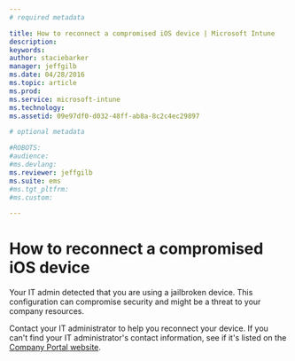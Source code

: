 ```yaml
---
# required metadata

title: How to reconnect a compromised iOS device | Microsoft Intune
description:
keywords:
author: staciebarker
manager: jeffgilb
ms.date: 04/28/2016
ms.topic: article
ms.prod:
ms.service: microsoft-intune
ms.technology:
ms.assetid: 09e97df0-d032-48ff-ab8a-8c2c4ec29897

# optional metadata

#ROBOTS:
#audience:
#ms.devlang:
ms.reviewer: jeffgilb
ms.suite: ems
#ms.tgt_pltfrm:
#ms.custom:

---
```


# How to reconnect a compromised iOS device
Your IT admin detected that you are using a jailbroken device. This configuration can compromise security and might be a threat to your company resources.

Contact your IT administrator to help you reconnect your device. If you can't find your IT administrator's contact information, see if it's listed on the [Company Portal website](http://portal.manage.microsoft.com).

